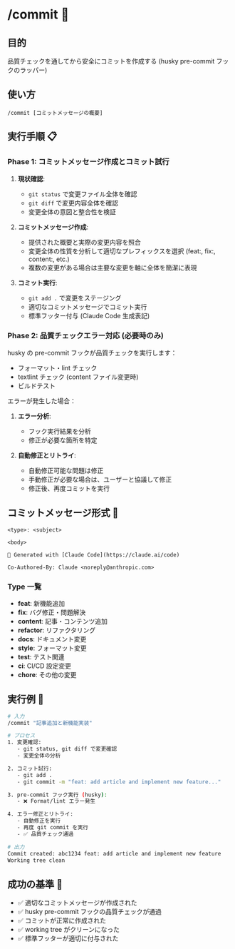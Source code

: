 # /commit 📝

## 目的

品質チェックを通してから安全にコミットを作成する (husky pre-commit フックのラッパー)

## 使い方

`/commit [コミットメッセージの概要]`

## 実行手順 📋

### Phase 1: コミットメッセージ作成とコミット試行

1. **現状確認**:
   - `git status` で変更ファイル全体を確認
   - `git diff` で変更内容全体を確認
   - 変更全体の意図と整合性を検証

2. **コミットメッセージ作成**:
   - 提供された概要と実際の変更内容を照合
   - 変更全体の性質を分析して適切なプレフィックスを選択 (feat:, fix:, content:, etc.)
   - 複数の変更がある場合は主要な変更を軸に全体を簡潔に表現

3. **コミット実行**:
   - `git add .` で変更をステージング
   - 適切なコミットメッセージでコミット実行
   - 標準フッター付与 (Claude Code 生成表記)

### Phase 2: 品質チェックエラー対応 (必要時のみ)

husky の pre-commit フックが品質チェックを実行します：

- フォーマット・lint チェック
- textlint チェック (content ファイル変更時)
- ビルドテスト

エラーが発生した場合：

1. **エラー分析**:
   - フック実行結果を分析
   - 修正が必要な箇所を特定

2. **自動修正とリトライ**:
   - 自動修正可能な問題は修正
   - 手動修正が必要な場合は、ユーザーと協議して修正
   - 修正後、再度コミットを実行

## コミットメッセージ形式 📏

```
<type>: <subject>

<body>

🤖 Generated with [Claude Code](https://claude.ai/code)

Co-Authored-By: Claude <noreply@anthropic.com>
```

### Type 一覧

- **feat**: 新機能追加
- **fix**: バグ修正・問題解決
- **content**: 記事・コンテンツ追加
- **refactor**: リファクタリング
- **docs**: ドキュメント変更
- **style**: フォーマット変更
- **test**: テスト関連
- **ci**: CI/CD 設定変更
- **chore**: その他の変更

## 実行例 💫

```bash
# 入力
/commit "記事追加と新機能実装"

# プロセス
1. 変更確認:
   - git status, git diff で変更確認
   - 変更全体の分析

2. コミット試行:
   - git add .
   - git commit -m "feat: add article and implement new feature..."

3. pre-commit フック実行 (husky):
   - ❌ Format/lint エラー発生

4. エラー修正とリトライ:
   - 自動修正を実行
   - 再度 git commit を実行
   - ✅ 品質チェック通過

# 出力
Commit created: abc1234 feat: add article and implement new feature
Working tree clean
```

## 成功の基準 🎯

- ✅ 適切なコミットメッセージが作成された
- ✅ husky pre-commit フックの品質チェックが通過
- ✅ コミットが正常に作成された
- ✅ working tree がクリーンになった
- ✅ 標準フッターが適切に付与された
